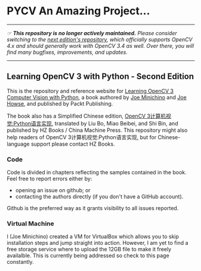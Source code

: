# PYCV An Amazing Project...

---

*&#9758; **This repository is no longer actively maintained.** Please consider switching to the [next edition's repository](https://github.com/PacktPublishing/Learning-OpenCV-4-Computer-Vision-with-Python-Third-Edition), which officially supports OpenCV 4.x and should generally work with OpenCV 3.4 as well. Over there, you will find many bugfixes, improvements, and updates.*

---

## Learning OpenCV 3 with Python - Second Edition

This is the repository and reference website for [Learning OpenCV 3 Computer Vision with Python](https://www.packtpub.com/application-development/learning-opencv-3-computer-vision-python-second-edition), a book authored by [Joe Minichino](https://github.com/techfort) and [Joe Howse](https://github.com/JoeHowse), and published by Packt Publishing.

The book also has a Simplified Chinese edition, [OpenCV 3计算机视觉:Python语言实现](http://hzbook.com/Books/9290.html), translated by Liu Bo, Miao Beibei, and Shi Bin, and published by HZ Books / China Machine Press. This repository might also help readers of OpenCV 3计算机视觉:Python语言实现, but for Chinese-language support please contact HZ Books.

### Code
Code is divided in chapters reflecting the samples contained in the book. Feel free to report errors either by:
* opening an issue on github; or
* contacting the authors directly (if you don't have a GitHub account).

Github is the preferred way as it grants visibility to all issues reported.

### Virtual Machine
I (Joe Minichino) created a VM for VirtualBox which allows you to skip installation steps and jump straight into action. However, I am yet to find a free storage service where to upload the 12GB file to make it freely availalble. This is currently being addressed so check to this page constantly.
